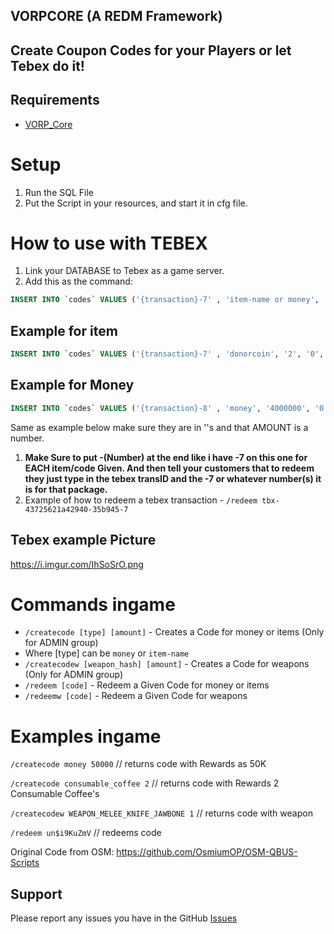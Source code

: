## VORPCORE (A REDM Framework)
## Create Coupon Codes for your Players or let Tebex do it! 

## Requirements
- [VORP_Core](https://github.com/VORPCORE/vorp-core-lua)

# Setup
1. Run the SQL File 
2. Put the Script in your resources, and start it in cfg file. 

# How to use with TEBEX 
1. Link your DATABASE to Tebex as a game server.
2. Add this as the command: 
```sql
INSERT INTO `codes` VALUES ('{transaction}-7' , 'item-name or money', 'AMOUNT', '0', 'TEBEX', NULL);
```
## Example for item
```sql
INSERT INTO `codes` VALUES ('{transaction}-7' , 'donorcoin', '2', '0', 'TEBEX', NULL);
```
## Example for Money
```sql
INSERT INTO `codes` VALUES ('{transaction}-8' , 'money', '4000000', '0', 'TEBEX', NULL);
```
Same as example below make sure they are in ''s and that AMOUNT is a number.
1. **Make Sure to put -(Number) at the end like i have -7 on this one for EACH item/code Given. And then tell your customers that to redeem they just type in the tebex transID and the -7 or whatever number(s) it is for that package.**
2. Example of how to redeem a tebex transaction - `/redeem tbx-43725621a42940-35b945-7` 

## Tebex example Picture
https://i.imgur.com/IhSoSrO.png

# Commands ingame 
- `/createcode [type] [amount]` - Creates a Code for money or items (Only for ADMIN group) 
- Where [type] can be `money` or `item-name`
- `/createcodew [weapon_hash] [amount]` - Creates a Code for weapons (Only for ADMIN group)
- `/redeem [code]` - Redeem a Given Code for money or items
- `/redeemw [code]` - Redeem a Given Code for weapons

# Examples ingame
`/createcode money 50000` // returns code with Rewards as 50K

`/createcode consumable_coffee 2` // returns code with Rewards 2 Consumable Coffee's

`/createcodew WEAPON_MELEE_KNIFE_JAWBONE 1` // returns code with weapon

`/redeem un$i9KuZmV` // redeems code

Original Code from OSM: https://github.com/OsmiumOP/OSM-QBUS-Scripts

## Support  
Please report any issues you have in the GitHub [Issues](https://github.com/istoking/coupons/issues)
